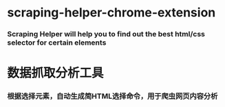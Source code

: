 # scraping-helper-chrome-extension
### Scraping Helper will help you to find out the best html/css selector for certain elements
# 数据抓取分析工具
### 根据选择元素，自动生成简HTML选择命令，用于爬虫网页内容分析
